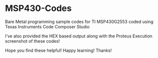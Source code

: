 # MSP430-Codes
Bare Metal programming sample codes for TI MSP430G2553 coded using Texas Instruments Code Composer Studio

I've also provided the HEX based output along with the Proteus Execution screenshot of these codes!

Hope you find these helpful!
Happy learning!
Thanks!
